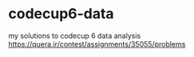 # codecup6-data
my solutions to codecup 6 data analysis \
https://quera.ir/contest/assignments/35055/problems

